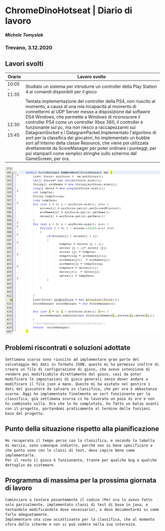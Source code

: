 

# ChromeDinoHotseat | Diario di lavoro
##### Michele Tomyslak
### Trevano, 3.12.2020

## Lavori svolti


|Orario        |Lavoro svolto                 |
|--------------|------------------------------|
|10:05 - 11:35   | Studiato un sistema per introdurre un controller della Play Station 4 ai comandi disponibili per il gioco|
|12:30 - 15:45| Tentata implementazione del controller della PS4, non riuscito al momento, a causa di una mia incapacità al momento di connettermi al UDP Server messo a disposizione dal softawre DS4 Windows, che permette a Windows di riconoscere il controller PS4 come un controller Xbox 360, il controller è funzionante sul pc, ma non riesco a  raccapezzarmi sui DatagramSocket e i DatagramPacket.Implementato l'algoritmo di sort per la classifica dei giocatori, ho implementato un bubble sort all'interno della classe Resource, che viene poi utilizzata direttamente da ScoreManager per poter ordinare i punteggi, per poi stamparli come semplici stringhe sullo schermo dal GameScreen, per ora. |
![bubblesort](../doc/ResourceBubblesort.png)

##  Problemi riscontrati e soluzioni adottate
	Settimana scorsa sono riuscito ad implementare gran parte del salvataggio dei dati in formato JSON, questo mi ha permesso inoltre di creare un file di configurazione di gioco, che avevo intenzione di rendere poi modificabile direttamente dal gioco, così da poter modificare le impostazioni di gioco generali senza dover andare a modificare il file json a mano. Questo mi ha aiutato nel gestire i dati del giocatore da salvare in classifica, che per ora è abbastanza scarna. Oggi ho implementato finalmente un sort funzionante per la classifica, già settimana scorsa ci ho lavorato un paio di ore e non ho combinato nulla. Ora che lo ho completato, ho fatto un balzo avanti con il progetto, portandomi praticamente al termine delle funzioni base del progetto.
	
	
	

##  Punto della situazione rispetto alla pianificazione
	Ho recuperato il tempo perso con la classifica, e secondo la tabella di marcia, sono comunque indietro, perché non so bene specificare a che punto sono con le classi di test, devo capire bene come implementarle.
	Per il resto il gioco è funzionante, tranne per qualche bug e qualche dettaglio da sistemare


## Programma di massima per la prossima giornata di lavoro
	
	Cominciare a testare pesantemente il codice (Per ora lo avevo fatto solo parzialmente, implementato classi di test di base in java, e testandole modificandole dove necessario), e devo documentarmi su come farlo adeguatamente.
	Implementare una view accattivante per la classifica, che al momento sfora dallo schermo e non si può vedere nella sua interezza.